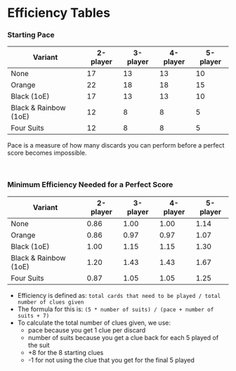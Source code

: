 # Efficiency Tables

### Starting Pace

| Variant               | 2-player | 3-player | 4-player | 5-player |
| --------------------- | -------- | -------- | -------- | -------- |
| None                  | 17       | 13       | 13       | 10       |
| Orange                | 22       | 18       | 18       | 15       |
| Black (1oE)           | 17       | 13       | 13       | 10       |
| Black & Rainbow (1oE) | 12       | 8        | 8        | 5        |
| Four Suits            | 12       | 8        | 8        | 5        |

Pace is a measure of how many discards you can perform before a perfect score becomes impossible.

<br />

### Minimum Efficiency Needed for a Perfect Score

| Variant               | 2-player | 3-player | 4-player | 5-player |
| --------------------- | -------- | -------- | -------- | -------- |
| None                  | 0.86     | 1.00     | 1.00     | 1.14     |
| Orange                | 0.86     | 0.97     | 0.97     | 1.07     |
| Black (1oE)           | 1.00     | 1.15     | 1.15     | 1.30     |
| Black & Rainbow (1oE) | 1.20     | 1.43     | 1.43     | 1.67     |
| Four Suits            | 0.87     | 1.05     | 1.05     | 1.25     |

* Efficiency is defined as: `total cards that need to be played / total number of clues given`
* The formula for this is: `(5 * number of suits) / (pace + number of suits + 7)`
* To calculate the total number of clues given, we use:
  * pace because you get 1 clue per discard
  * number of suits because you get a clue back for each 5 played of the suit
  * +8 for the 8 starting clues
  * -1 for not using the clue that you get for the final 5 played
